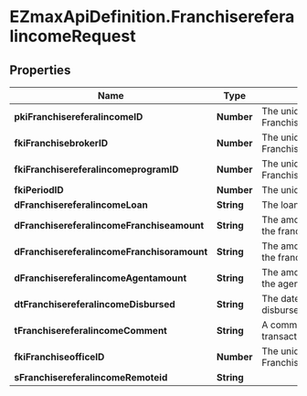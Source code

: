 # EZmaxApiDefinition.FranchisereferalincomeRequest

## Properties

Name | Type | Description | Notes
------------ | ------------- | ------------- | -------------
**pkiFranchisereferalincomeID** | **Number** | The unique ID of the Franchisereferalincome | [optional] 
**fkiFranchisebrokerID** | **Number** | The unique ID of the Franchisebroker | 
**fkiFranchisereferalincomeprogramID** | **Number** | The unique ID of the Franchisereferalincomeprogram | 
**fkiPeriodID** | **Number** | The unique ID of the Period | 
**dFranchisereferalincomeLoan** | **String** | The loan amount | 
**dFranchisereferalincomeFranchiseamount** | **String** | The amount that will be given to the franchise | 
**dFranchisereferalincomeFranchisoramount** | **String** | The amount that will be kept by the franchisor | 
**dFranchisereferalincomeAgentamount** | **String** | The amount that will be given to the agent | 
**dtFranchisereferalincomeDisbursed** | **String** | The date the amounts were disbursed | 
**tFranchisereferalincomeComment** | **String** | A comment about the transaction | 
**fkiFranchiseofficeID** | **Number** | The unique ID of the Franchisereoffice | 
**sFranchisereferalincomeRemoteid** | **String** |  | 


